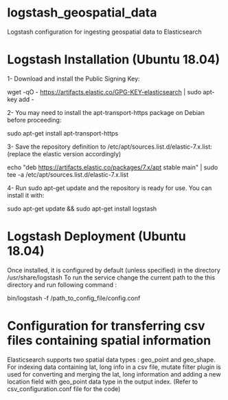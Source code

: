 # logstash_geospatial_data
Logstash configuration for ingesting geospatial data to Elasticsearch 

# Logstash Installation (Ubuntu 18.04)
1- Download and install the Public Signing Key:

wget -qO - https://artifacts.elastic.co/GPG-KEY-elasticsearch | sudo apt-key add -

2- You may need to install the apt-transport-https package on Debian before proceeding:

sudo apt-get install apt-transport-https

3- Save the repository definition to /etc/apt/sources.list.d/elastic-7.x.list: (replace the elastic version accordingly)

echo "deb https://artifacts.elastic.co/packages/7.x/apt stable main" | sudo tee -a /etc/apt/sources.list.d/elastic-7.x.list

4- Run sudo apt-get update and the repository is ready for use. You can install it with:

sudo apt-get update && sudo apt-get install logstash

# Logstash Deployment (Ubuntu 18.04)

 Once installed, it is configured by default (unless specified) in the directory /usr/share/logstash
To run the service change the current path to the this directory and run following command : 

bin/logstash -f /path_to_config_file/config.conf

# Configuration for transferring csv files containing spatial information 

Elasticsearch supports two spatial data types : geo_point and geo_shape.
For indexing data containing lat, long info in a csv file, mutate filter plugin is used  for converting and merging the lat, long information and adding a new location field with geo_point data type in the output index. (Refer to csv_configuration.conf file for the code)  
